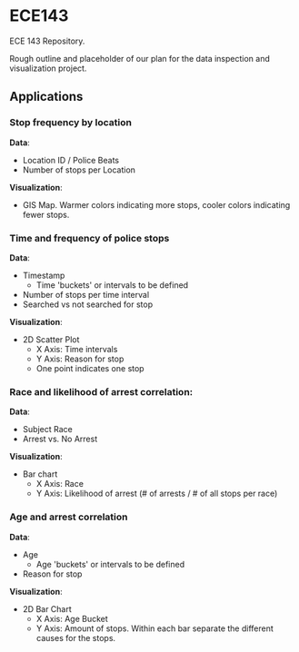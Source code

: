 # ECE143
ECE 143 Repository.

Rough outline and placeholder of our plan for the data inspection and visualization project.

## Applications

### Stop frequency by location
**Data**:
- Location ID / Police Beats
- Number of stops per Location

**Visualization**:
- GIS Map. Warmer colors indicating more stops, cooler colors indicating fewer stops.

### Time and frequency of police stops
**Data**:
- Timestamp
    - Time 'buckets' or intervals to be defined
- Number of stops per time interval
- Searched vs not searched for stop

**Visualization**:
- 2D Scatter Plot
    - X Axis: Time intervals
    - Y Axis: Reason for stop
    - One point indicates one stop

### Race and likelihood of arrest correlation:
**Data**:
- Subject Race
- Arrest vs. No Arrest

**Visualization**:
- Bar chart
    - X Axis: Race
    - Y Axis: Likelihood of arrest (# of arrests / # of all stops per race)

### Age and arrest correlation
**Data**:
- Age
    - Age 'buckets' or intervals to be defined
- Reason for stop

**Visualization**:
- 2D Bar Chart
    - X Axis: Age Bucket
    - Y Axis: Amount of stops. Within each bar separate the different causes for the stops.
